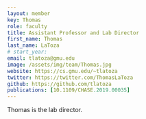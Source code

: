 ```yaml
---
layout: member
key: Thomas
role: faculty
title: Assistant Professor and Lab Director
first_name: Thomas
last_name: LaToza
# start_year:
email: tlatoza@gmu.edu
image: /assets/img/team/Thomas.jpg
website: https://cs.gmu.edu/~tlatoza
twitter: https://twitter.com/ThomasLaToza
github: https://github.com/tlatoza
publications: [10.1109/CHASE.2019.00035]
---
```

Thomas is the lab director.
